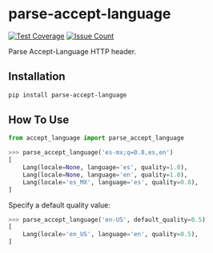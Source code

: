 # parse-accept-language

[![Test Coverage](https://codeclimate.com/repos/598c52517d0aa002650005c2/badges/b222497d926f96e8a92d/coverage.svg)](https://codeclimate.com/repos/598c52517d0aa002650005c2/coverage)
[![Issue Count](https://codeclimate.com/repos/598c52517d0aa002650005c2/badges/b222497d926f96e8a92d/issue_count.svg)](https://codeclimate.com/repos/598c52517d0aa002650005c2/feed)


Parse Accept-Language HTTP header.

## Installation

```bash
pip install parse-accept-language
```

## How To Use

```python
from accept_language import parse_accept_language

>>> parse_accept_language('es-mx;q=0.8,es,en')
[
    Lang(locale=None, language='es', quality=1.0),
    Lang(locale=None, language='en', quality=1.0),
    Lang(locale='es_MX', language='es', quality=0.8),
]
```

Specify a default quality value:

```python
>>> parse_accept_language('en-US', default_quality=0.5)
[
    Lang(locale='en_US', language='en', quality=0.5),
]
```

